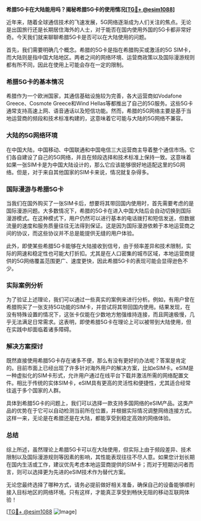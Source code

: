 **希腊5G卡在大陆能用吗？揭秘希腊5G卡的使用情况[[TG💪+ @esim1088](https://t.me/s/esim1088)]**

近年来，随着全球通信技术的飞速发展，5G网络逐渐成为人们关注的焦点。无论是出国旅行还是长期居住海外的人士，对于能否在国内使用外国的5G卡都非常好奇。今天我们就来聊聊希腊5G卡是否可以在大陆使用的问题。

首先，我们需要明确几个概念。希腊的5G卡是指在希腊购买或激活的5G SIM卡，而大陆则是指中国大陆地区。两者之间的网络环境、运营商政策以及国际漫游规则都有所不同，因此在使用上可能会存在一定的限制。

### 希腊5G卡的基本情况

希腊作为一个欧洲国家，其通信基础设施较为完善，各大运营商如Vodafone Greece、Cosmote Greece和Wind Hellas等都推出了自己的5G服务。这些5G卡通常支持高速上网、语音通话以及短信功能。然而，希腊的5G网络主要是基于当地运营商的频段和技术标准构建的，这意味着它可能与大陆的5G网络不兼容。

### 大陆的5G网络环境

在中国大陆，中国移动、中国联通和中国电信三大运营商主导着整个通信市场。它们各自建设了自己的5G网络，并且在频段选择和技术标准上保持一致。这意味着如果一张SIM卡是为中国大陆设计的，那么它应该能够很好地适配这里的5G网络。但是，对于来自其他国家的SIM卡来说，情况就复杂得多。

### 国际漫游与希腊5G卡

当我们在国外购买了一张SIM卡后，想要将其带回国内使用时，首先需要考虑的是国际漫游问题。大多数情况下，希腊的5G卡在进入中国大陆后会自动切换到国际漫游模式。在这种模式下，用户仍然可以进行基本的电话拨打和短信发送，但数据流量的速度和服务质量往往无法得到保证。这是因为国际漫游依赖于本地运营商之间的协议，而这些协议并不总是能提供无缝的用户体验。

此外，即使某些希腊5G卡能够在大陆接收到信号，由于频率差异和技术限制，实际的网速和稳定性也可能大打折扣。尤其是在人口密集的城市区域，本地运营商提供的5G网络覆盖范围更广、速度更快，因此希腊5G卡的表现可能会显得逊色不少。

### 实际案例分析

为了验证上述理论，我们可以通过一些真实的案例来进行分析。例如，有用户曾在希腊购买了一张支持5G功能的SIM卡，并尝试将其带回国内使用。结果发现，在没有特殊设置的情况下，这张卡仅能在少数地方勉强维持连接，而且网速极慢，几乎无法满足日常需求。这表明，即使希腊5G卡在理论上可以被带到大陆使用，但在实践中却面临着诸多障碍。

### 解决方案探讨

既然直接使用希腊5G卡存在诸多不便，那么有没有更好的办法呢？答案是肯定的。目前市面上已经出现了许多针对海外用户的解决方案，比如eSIM卡。eSIM是一种虚拟化的SIM卡形式，允许用户通过在线平台下载并激活所需的网络配置文件。相比于传统的实体SIM卡，eSIM具有更高的灵活性和便捷性，尤其适合经常往返于多个国家的人群。

具体到希腊5G卡的问题上，我们可以选择一款支持多国网络的eSIM产品。这类产品的优势在于它可以自动检测当前所在位置，并根据实际情况调整网络连接方式。这样一来，无论是在希腊还是在大陆，都能享受到稳定高效的网络体验。

### 总结

综上所述，虽然理论上希腊5G卡可以在大陆使用，但实际上由于频段差异、技术限制以及国际漫游规则等因素的影响，其性能表现往往不尽人意。如果您计划长期在国内生活或工作，建议优先考虑本地运营商提供的SIM卡；而对于短期访问者而言，则可以选择更为先进的eSIM技术作为替代方案。

无论您最终选择了哪种方式，请务必提前做好相关准备，确保自己的设备能够顺利接入目标地区的网络环境。只有这样，才能真正享受到畅快无阻的移动互联网体验！

[[TG💪+ @esim1088](https://t.me/s/esim1088) ![Image](https://i.postimg.cc/4NQfJmqS/Snipaste-2025-05-13-00-14-12.png)]
